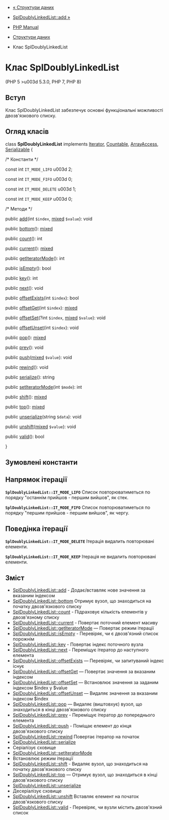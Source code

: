 - [« Структури даних](spl.datastructures.md)
- [SplDoublyLinkedList::add »](spldoublylinkedlist.add.md)

- [PHP Manual](index.md)
- [Структури даних](spl.datastructures.md)
- Клас SplDoublyLinkedList

# Клас SplDoublyLinkedList

(PHP 5 \>u003d 5.3.0, PHP 7, PHP 8)

## Вступ

Клас SplDoublyLinkedList забезпечує основні функціональні
можливості двозв'язкового списку.

## Огляд класів

class **SplDoublyLinkedList** implements
[Iterator](class.iterator.md), [Countable](class.countable.md),
[ArrayAccess](class.arrayaccess.md),
[Serializable](class.serializable.md) {

/\* Константи \*/

const int `IT_MODE_LIFO` u003d 2;

const int `IT_MODE_FIFO` u003d 0;

const int `IT_MODE_DELETE` u003d 1;

const int `IT_MODE_KEEP` u003d 0;

/\* Методи \*/

public [add](spldoublylinkedlist.add.md)(int `$index`,
[mixed](language.types.declarations.md#language.types.declarations.mixed)
`$value`): void

public [bottom](spldoublylinkedlist.bottom.md)():
[mixed](language.types.declarations.md#language.types.declarations.mixed)

public [count](spldoublylinkedlist.count.md)(): int

public [current](spldoublylinkedlist.current.md)():
[mixed](language.types.declarations.md#language.types.declarations.mixed)

public [getIteratorMode](spldoublylinkedlist.getiteratormode.md)():
int

public [isEmpty](spldoublylinkedlist.isempty.md)(): bool

public [key](spldoublylinkedlist.key.md)(): int

public [next](spldoublylinkedlist.next.md)(): void

public [offsetExists](spldoublylinkedlist.offsetexists.md)(int
`$index`): bool

public [offsetGet](spldoublylinkedlist.offsetget.md)(int `$index`):
[mixed](language.types.declarations.md#language.types.declarations.mixed)

public [offsetSet](spldoublylinkedlist.offsetset.md)(?int `$index`,
[mixed](language.types.declarations.md#language.types.declarations.mixed)
`$value`): void

public [offsetUnset](spldoublylinkedlist.offsetunset.md)(int
`$index`): void

public [pop](spldoublylinkedlist.pop.md)():
[mixed](language.types.declarations.md#language.types.declarations.mixed)

public [prev](spldoublylinkedlist.prev.md)(): void

public
[push](spldoublylinkedlist.push.md)([mixed](language.types.declarations.md#language.types.declarations.mixed)
`$value`): void

public [rewind](spldoublylinkedlist.rewind.md)(): void

public [serialize](spldoublylinkedlist.serialize.md)(): string

public [setIteratorMode](spldoublylinkedlist.setiteratormode.md)(int
`$mode`): int

public [shift](spldoublylinkedlist.shift.md)():
[mixed](language.types.declarations.md#language.types.declarations.mixed)

public [top](spldoublylinkedlist.top.md)():
[mixed](language.types.declarations.md#language.types.declarations.mixed)

public [unserialize](spldoublylinkedlist.unserialize.md)(string
`$data`): void

public
[unshift](spldoublylinkedlist.unshift.md)([mixed](language.types.declarations.md#language.types.declarations.mixed)
`$value`): void

public [valid](spldoublylinkedlist.valid.md)(): bool

}

## Зумовлені константи

## Напрямок ітерації

**`SplDoublyLinkedList::IT_MODE_LIFO`**
Список повторюватиметься по порядку "останнім прийшов - першим вийшов",
як стек.

**`SplDoublyLinkedList::IT_MODE_FIFO`**
Список повторюватиметься по порядку "першим прийшов - першим вийшов", як
чергу.

## Поведінка ітерації

**`SplDoublyLinkedList::IT_MODE_DELETE`**
Ітерація видалить повторювані елементи.

**`SplDoublyLinkedList::IT_MODE_KEEP`**
Ітерація не видалить повторювані елементи.

## Зміст

- [SplDoublyLinkedList::add](spldoublylinkedlist.add.md) -
Додає/вставляє нове значення за вказаним індексом
- [SplDoublyLinkedList::bottom](spldoublylinkedlist.bottom.md)
Отримує вузол, що знаходиться на початку двозв'язкового списку
- [SplDoublyLinkedList::count](spldoublylinkedlist.count.md) -
Підраховує кількість елементів у двозв'язному списку
- [SplDoublyLinkedList::current](spldoublylinkedlist.current.md) -
Повертає поточний елемент масиву
- [SplDoublyLinkedList::getIteratorMode](spldoublylinkedlist.getiteratormode.md)
— Повертає режим ітерації
- [SplDoublyLinkedList::isEmpty](spldoublylinkedlist.isempty.md) -
Перевіряє, чи є двозв'язний список порожнім
- [SplDoublyLinkedList::key](spldoublylinkedlist.key.md) -
Повертає індекс поточного вузла
- [SplDoublyLinkedList::next](spldoublylinkedlist.next.md) -
Переміщує ітератор до наступного елемента
- [SplDoublyLinkedList::offsetExists](spldoublylinkedlist.offsetexists.md)
— Перевіряє, чи запитуваний індекс існує
- [SplDoublyLinkedList::offsetGet](spldoublylinkedlist.offsetget.md)
— Повертає значення за вказаним індексом
- [SplDoublyLinkedList::offsetSet](spldoublylinkedlist.offsetset.md)
— Встановлює значення за заданим індексом $index у $value
- [SplDoublyLinkedList::offsetUnset](spldoublylinkedlist.offsetunset.md)
— Видаляє значення за вказаним індексом $index
- [SplDoublyLinkedList::pop](spldoublylinkedlist.pop.md) — Видаляє
(виштовхує) вузол, що знаходиться в кінці двозв'язкового списку
- [SplDoublyLinkedList::prev](spldoublylinkedlist.prev.md) -
Переміщує ітератор до попереднього елемента
- [SplDoublyLinkedList::push](spldoublylinkedlist.push.md) -
Поміщає елемент до кінця двозв'язкового списку
- [SplDoublyLinkedList::rewind](spldoublylinkedlist.rewind.md)
Повертає ітератор на початок
- [SplDoublyLinkedList::serialize](spldoublylinkedlist.serialize.md)
- Серіалізує сховище
- [SplDoublyLinkedList::setIteratorMode](spldoublylinkedlist.setiteratormode.md)
- Встановлює режим ітерації
- [SplDoublyLinkedList::shift](spldoublylinkedlist.shift.md) -
Видаляє вузол, що знаходиться на початку двозв'язкового списку
- [SplDoublyLinkedList::top](spldoublylinkedlist.top.md) — Отримує
вузол, що знаходиться в кінці двозв'язкового списку
- [SplDoublyLinkedList::unserialize](spldoublylinkedlist.unserialize.md)
- Десеріалізує сховище
- [SplDoublyLinkedList::unshift](spldoublylinkedlist.unshift.md)
Вставляє елемент на початок двозв'язкового списку
- [SplDoublyLinkedList::valid](spldoublylinkedlist.valid.md) -
Перевіряє, чи вузли містить двозв'язний список
